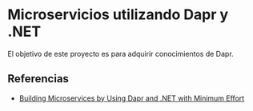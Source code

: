 # Microservicios utilizando Dapr y .NET

El objetivo de este proyecto es para adquirir conocimientos de Dapr.

## Referencias 

- [Building Microservices by Using Dapr and .NET with Minimum Effort](https://www.gokhan-gokalp.com/en/building-microservices-by-using-dapr-and-net-with-minimum-effort-01)
